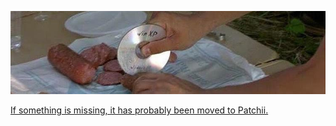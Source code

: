 ![](winxp.jpg)

[If something is missing, it has probably been moved to Patchii.](https://patchii.net/explore/repos)
